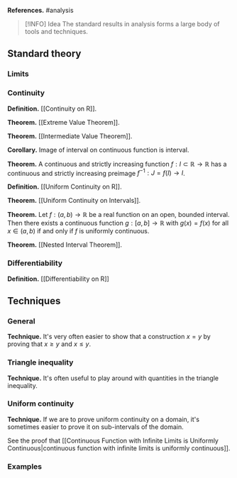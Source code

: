 **References.** #analysis 

> [!INFO] Idea
> The standard results in analysis forms a large body of tools and techniques. 
> 
> 

## Standard theory

### Limits


### Continuity

**Definition.** [[Continuity on R]].

**Theorem.** [[Extreme Value Theorem]].

**Theorem.** [[Intermediate Value Theorem]].

**Corollary.** Image of interval on continuous function is interval.

**Theorem.** A continuous and strictly increasing function $f: I \subset \mathbb R \to \mathbb R$ has a continuous and strictly increasing preimage $f^{-1} : J = f(I) \to I$.

**Definition.** [[Uniform Continuity on R]].

**Theorem.** [[Uniform Continuity on Intervals]].

**Theorem.** Let $f: (a,b) \to \mathbb R$ be a real function on an open, bounded interval. Then there exists a continuous function $g:[a,b] \to \mathbb R$ with $g(x)=f(x)$ for all $x\in (a,b)$ if and only if $f$ is uniformly continuous.

**Theorem.** [[Nested Interval Theorem]].

### Differentiability

**Definition.** [[Differentiability on R]] 



## Techniques

### General

**Technique.** It's very often easier to show that a construction $x=y$ by proving that $x\geq y$ and $x\leq y$.

### Triangle inequality

**Technique.** It's often useful to play around with quantities in the triangle inequality.

### Uniform continuity

**Technique.** If we are to prove uniform continuity on a domain, it's sometimes easier to prove it on sub-intervals of the domain.

See the proof that [[Continuous Function with Infinite Limits is Uniformly Continuous|continuous function with infinite limits is uniformly continuous]].

### Examples